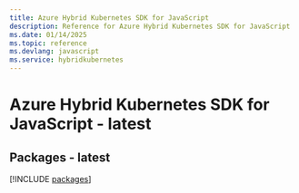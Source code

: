 ```yaml
---
title: Azure Hybrid Kubernetes SDK for JavaScript
description: Reference for Azure Hybrid Kubernetes SDK for JavaScript
ms.date: 01/14/2025
ms.topic: reference
ms.devlang: javascript
ms.service: hybridkubernetes
---
```

# Azure Hybrid Kubernetes SDK for JavaScript - latest
## Packages - latest
[!INCLUDE [packages](hybrid-kubernetes-index.md)]